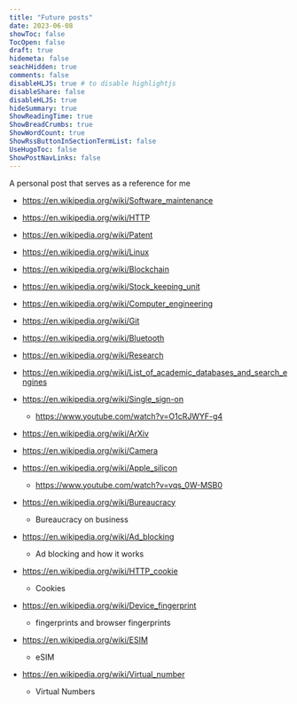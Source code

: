 ```yaml
---
title: "Future posts"
date: 2023-06-08
showToc: false
TocOpen: false
draft: true
hidemeta: false
seachHidden: true
comments: false
disableHLJS: true # to disable highlightjs
disableShare: false
disableHLJS: true
hideSummary: true
ShowReadingTime: true
ShowBreadCrumbs: true
ShowWordCount: true
ShowRssButtonInSectionTermList: false
UseHugoToc: false
ShowPostNavLinks: false
---
```


A personal post that serves as a reference for me
- https://en.wikipedia.org/wiki/Software_maintenance

- https://en.wikipedia.org/wiki/HTTP

- https://en.wikipedia.org/wiki/Patent

- https://en.wikipedia.org/wiki/Linux

- https://en.wikipedia.org/wiki/Blockchain

- https://en.wikipedia.org/wiki/Stock_keeping_unit

- https://en.wikipedia.org/wiki/Computer_engineering

- https://en.wikipedia.org/wiki/Git

- https://en.wikipedia.org/wiki/Bluetooth

- https://en.wikipedia.org/wiki/Research

- https://en.wikipedia.org/wiki/List_of_academic_databases_and_search_engines

- https://en.wikipedia.org/wiki/Single_sign-on
    - https://www.youtube.com/watch?v=O1cRJWYF-g4

- https://en.wikipedia.org/wiki/ArXiv



- https://en.wikipedia.org/wiki/Camera

- https://en.wikipedia.org/wiki/Apple_silicon
    -  https://www.youtube.com/watch?v=vqs_0W-MSB0

- https://en.wikipedia.org/wiki/Bureaucracy
    - Bureaucracy on business 
    
- https://en.wikipedia.org/wiki/Ad_blocking 
    - Ad blocking and how it works

- https://en.wikipedia.org/wiki/HTTP_cookie
    - Cookies

- https://en.wikipedia.org/wiki/Device_fingerprint
    - fingerprints and browser fingerprints 

- https://en.wikipedia.org/wiki/ESIM
    - eSIM 

-  https://en.wikipedia.org/wiki/Virtual_number  
    - Virtual Numbers
